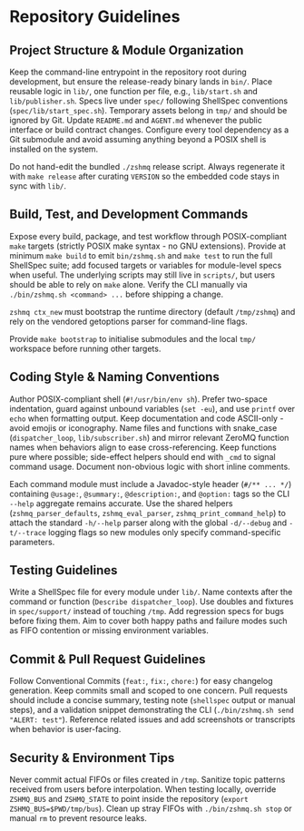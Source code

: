# Repository Guidelines

## Project Structure & Module Organization
Keep the command-line entrypoint in the repository root during development, but ensure the release-ready binary lands in `bin/`. Place reusable logic in `lib/`, one function per file, e.g., `lib/start.sh` and `lib/publisher.sh`. Specs live under `spec/` following ShellSpec conventions (`spec/lib/start_spec.sh`). Temporary assets belong in `tmp/` and should be ignored by Git. Update `README.md` and `AGENT.md` whenever the public interface or build contract changes. Configure every tool dependency as a Git submodule and avoid assuming anything beyond a POSIX shell is installed on the system.

Do not hand-edit the bundled `./zshmq` release script. Always regenerate it with `make release` after curating `VERSION` so the embedded code stays in sync with `lib/`.

## Build, Test, and Development Commands
Expose every build, package, and test workflow through POSIX-compliant `make` targets (strictly POSIX make syntax - no GNU extensions). Provide at minimum `make build` to emit `bin/zshmq.sh` and `make test` to run the full ShellSpec suite; add focused targets or variables for module-level specs when useful. The underlying scripts may still live in `scripts/`, but users should be able to rely on `make` alone. Verify the CLI manually via `./bin/zshmq.sh <command> ...` before shipping a change.

`zshmq ctx_new` must bootstrap the runtime directory (default `/tmp/zshmq`) and rely on the vendored getoptions parser for command-line flags.

Provide `make bootstrap` to initialise submodules and the local `tmp/` workspace before running other targets.

## Coding Style & Naming Conventions
Author POSIX-compliant shell (`#!/usr/bin/env sh`). Prefer two-space indentation, guard against unbound variables (`set -eu`), and use `printf` over `echo` when formatting output. Keep documentation and code ASCII-only - avoid emojis or iconography. Name files and functions with snake_case (`dispatcher_loop`, `lib/subscriber.sh`) and mirror relevant ZeroMQ function names when behaviors align to ease cross-referencing. Keep functions pure where possible; side-effect helpers should end with `_cmd` to signal command usage. Document non-obvious logic with short inline comments.

Each command module must include a Javadoc-style header (`#/** ... */`) containing `@usage:`, `@summary:`, `@description:`, and `@option:` tags so the CLI `--help` aggregate remains accurate. Use the shared helpers (`zshmq_parser_defaults`, `zshmq_eval_parser`, `zshmq_print_command_help`) to attach the standard `-h/--help` parser along with the global `-d/--debug` and `-t/--trace` logging flags so new modules only specify command-specific parameters.

## Testing Guidelines
Write a ShellSpec file for every module under `lib/`. Name contexts after the command or function (`Describe dispatcher_loop`). Use doubles and fixtures in `spec/support/` instead of touching `/tmp`. Add regression specs for bugs before fixing them. Aim to cover both happy paths and failure modes such as FIFO contention or missing environment variables.

## Commit & Pull Request Guidelines
Follow Conventional Commits (`feat:`, `fix:`, `chore:`) for easy changelog generation. Keep commits small and scoped to one concern. Pull requests should include a concise summary, testing note (`shellspec` output or manual steps), and a validation snippet demonstrating the CLI (`./bin/zshmq.sh send "ALERT: test"`). Reference related issues and add screenshots or transcripts when behavior is user-facing.

## Security & Environment Tips
Never commit actual FIFOs or files created in `/tmp`. Sanitize topic patterns received from users before interpolation. When testing locally, override `ZSHMQ_BUS` and `ZSHMQ_STATE` to point inside the repository (`export ZSHMQ_BUS=$PWD/tmp/bus`). Clean up stray FIFOs with `./bin/zshmq.sh stop` or manual `rm` to prevent resource leaks.
